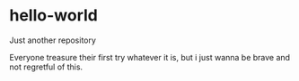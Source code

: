 # hello-world
Just another repository

Everyone treasure their first try whatever it is, but i just wanna be brave and not regretful of this.

